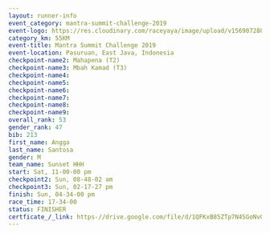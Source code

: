 ```yaml
---
layout: runner-info 
event_category: mantra-summit-challenge-2019 
event-logo: https://res.cloudinary.com/raceyaya/image/upload/v1569072809/logo/mantra-image_segrbx.jpg
category_km: 55KM 
event-title: Mantra Summit Challenge 2019 
event-location: Pasuruan, East Java, Indonesia 
checkpoint-name2: Mahapena (T2) 
checkpoint-name3: Mbah Kamad (T3) 
checkpoint-name4: 
checkpoint-name5: 
checkpoint-name6: 
checkpoint-name7: 
checkpoint-name8: 
checkpoint-name9: 
overall_rank: 53
gender_rank: 47
bib: 213
first_name: Angga
last_name: Santosa
gender: M
team_name: Sunset HHH
start: Sat, 11-00-00 pm
checkpoint2: Sun, 08-48-02 am
checkpoint3: Sun, 02-17-27 pm
finish: Sun, 04-34-00 pm
race_time: 17-34-00
status: FINISHER
certficate_/_link: https-//drive.google.com/file/d/1QFKxB85ZTp7N4SGoNvOALzovlQ0kbkD2/view?usp=sharing
---
```

